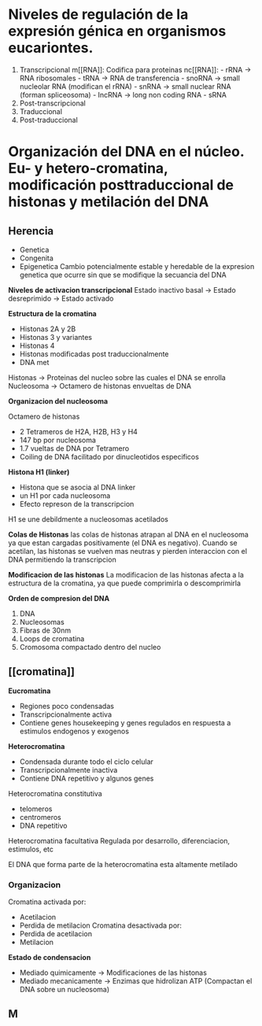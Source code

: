 # Niveles de regulación de la expresión génica en organismos eucariontes.

1. Transcripcional
   m[[RNA]]:
	   Codifica para proteinas
   nc[[RNA]]:
	   - rRNA → RNA ribosomales
	   - tRNA → RNA de transferencia
	   - snoRNA → small nucleolar RNA (modifican el rRNA)
	   - snRNA → small nuclear RNA (forman spliceosoma)
	   - IncRNA → long non coding RNA
	   - sRNA
1. Post-transcripcional
2. Traduccional
3. Post-traduccional

# Organización del DNA en el núcleo. Eu- y hetero-cromatina, modificación posttraduccional de histonas y metilación del DNA

## Herencia

- Genetica
- Congenita
- Epigenetica
  Cambio potencialmente estable y heredable de la expresion genetica que ocurre sin que se modifique la secuancia del DNA

**Niveles de activacion transcripcional**
Estado inactivo basal → Estado desreprimido → Estado activado

**Estructura de la cromatina**
- Histonas 2A y 2B
- Histonas 3 y variantes
- Histonas 4
- Histonas modificadas post traduccionalmente
- DNA met

Histonas → Proteinas del nucleo sobre las cuales el DNA se enrolla
Nucleosoma → Octamero de histonas envueltas de DNA

**Organizacion del nucleosoma**

Octamero de histonas
- 2 Tetrameros de H2A, H2B, H3 y H4
- 147 bp por nucleosoma
- 1.7 vueltas de DNA por Tetramero
- Coiling de DNA facilitado por dinucleotidos especificos

**Histona H1 (linker)**
- Histona que se asocia al DNA linker
- un H1 por cada nucleosoma
- Efecto represon de la transcripcion

H1 se une debildmente a nucleosomas acetilados

**Colas de Histonas**
las colas de histonas atrapan al DNA en el nucleosoma ya que estan cargadas positivamente (el DNA es negativo). Cuando se acetilan, las histonas se vuelven mas neutras y pierden interaccion con el DNA permitiendo la transcripcion

**Modificacion de las histonas**
La modificacion de las histonas afecta a la estructura de la cromatina, ya que puede comprimirla o descomprimirla

**Orden de compresion del DNA**
1. DNA
2. Nucleosomas
3. Fibras de 30nm
4. Loops de cromatina
5. Cromosoma compactado dentro del nucleo

## [[cromatina]]

**Eucromatina**
- Regiones poco condensadas
- Transcripcionalmente activa
- Contiene genes housekeeping y genes regulados en respuesta a estimulos endogenos y exogenos

**Heterocromatina**
- Condensada durante todo el ciclo celular
- Transcripcionalmente inactiva
- Contiene DNA repetitivo y algunos genes

Heterocromatina constitutiva
- telomeros
- centromeros
- DNA repetitivo

Heterocromatina facultativa
Regulada por desarrollo, diferenciacion, estimulos, etc

El DNA que forma parte de la heterocromatina esta altamente metilado

### Organizacion
Cromatina activada por:
- Acetilacion
- Perdida de metilacion
Cromatina desactivada por:
- Perdida de acetilacion 
- Metilacion

**Estado de condensacion**
- Mediado quimicamente → Modificaciones de las histonas
- Mediado mecanicamente → Enzimas que hidrolizan ATP (Compactan el DNA sobre un nucleosoma)


## M